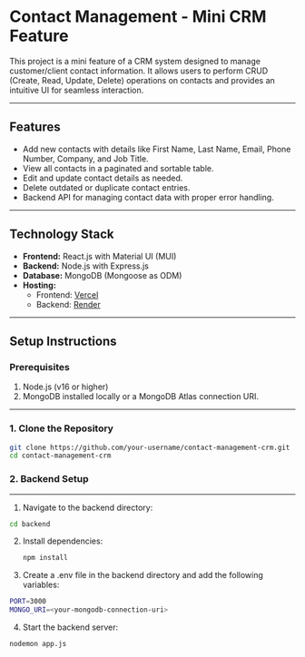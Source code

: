 # Contact Management - Mini CRM Feature

This project is a mini feature of a CRM system designed to manage customer/client contact information. It allows users to perform CRUD (Create, Read, Update, Delete) operations on contacts and provides an intuitive UI for seamless interaction.

---

## Features

- Add new contacts with details like First Name, Last Name, Email, Phone Number, Company, and Job Title.
- View all contacts in a paginated and sortable table.
- Edit and update contact details as needed.
- Delete outdated or duplicate contact entries.
- Backend API for managing contact data with proper error handling.

---

## Technology Stack

- **Frontend:** React.js with Material UI (MUI)
- **Backend:** Node.js with Express.js
- **Database:** MongoDB (Mongoose as ODM)
- **Hosting:** 
  - Frontend: [Vercel](https://erino-crud-frontend.vercel.app/)
  - Backend: [Render](https://render.com)

---

## Setup Instructions

### Prerequisites
1. Node.js (v16 or higher)
2. MongoDB installed locally or a MongoDB Atlas connection URI.

---

### 1. Clone the Repository
```bash
git clone https://github.com/your-username/contact-management-crm.git
cd contact-management-crm
```
### 2. Backend Setup
------------------------------------
1. Navigate to the backend directory:
```bash
cd backend
```
2. Install dependencies:
   ```bash
   npm install
   ```
3. Create a .env file in the backend directory and add the following variables:
```bash
PORT=3000
MONGO_URI=<your-mongodb-connection-uri>
```
4. Start the backend server:
```bash
nodemon app.js


